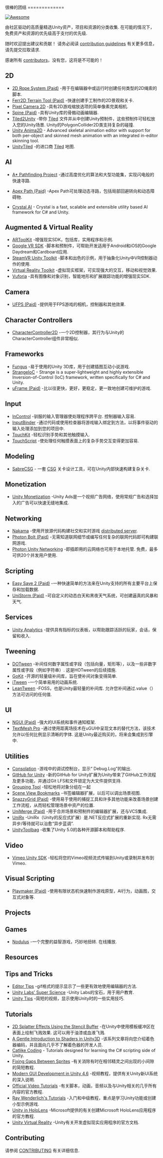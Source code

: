 <div class="github-widget" data-repo="RyanNielson/awesome-unity"></div>
<script async src="https://pagead2.googlesyndication.com/pagead/js/adsbygoogle.js"></script><ins class="adsbygoogle" style="display:block" data-ad-client="ca-pub-6890694312814945" data-ad-slot="5473692530" data-ad-format="auto"  data-full-width-responsive="true"></ins><script>(adsbygoogle = window.adsbygoogle || []).push({});</script>
很棒的团结
=============

[![Awesome](https://cdn.rawgit.com/sindresorhus/awesome/d7305f38d29fed78fa85652e3a63e154dd8e8829/media/badge.svg)](https://github.com/sindresorhus/awesome)

由社区驱动的高质量精选Unity资产，项目和资源的分类收集. 在可能的情况下，免费资产和资源的优先级高于支付的优先级.

随时欢迎提出建议和贡献！ 请务必阅读 [contribution guidelines](https://github.com/RyanNielson/awesome-unity/blob/master/CONTRIBUTING.md) 有关更多信息，请先提交拉取请求.

感谢所有 [contributors](https://github.com/ryannielson/awesome-unity/graphs/contributors)，没有您，这将是不可能的！


## 2D

* [2D Rope System (Paid)](https://assetstore.unity.com/packages/tools/sprite-management/2d-rope-system-17722) -用于在编辑器中或运行时创建任何类型的2D绳索的脚本.
* [Ferr2D Terrain Tool (Paid)](https://assetstore.unity.com/packages/tools/level-design/ferr2d-terrain-tool-11653) -快速创建手工制作的2D景观和关卡.
* [Pixel Camera 2D](https://github.com/RyanNielson/PixelCamera2D) -具有2D游戏缩放选项的简单像素完美相机.
* [Spine (Paid)](http://esotericsoftware.com) -具有Unity库的骨骼动画编辑器.
* [Tiled2Unity](http://www.seanba.com/tiled2unity) -带你 [Tiled](http://www.mapeditor.org) 文件并从中创建Unity预制件，这些预制件可轻松放入您的Unity场景.  Unity的PolygonCollider2D类支持复杂的碰撞.
* [Unity Anima2D](https://assetstore.unity.com/packages/2d/characters/anima2d-no-longer-supported-replaced-by-2d-animation-79840) - Advanced skeletal animation editor with support for both per-object and skinned mesh animation with an integrated in-editor skinning tool.
* [UnityTiled](https://github.com/nickgravelyn/UnityTiled) -的进口商 [Tiled](http://www.mapeditor.org) 地图.

## AI

* [A* Pathfinding Project](http://arongranberg.com/astar/) -通过高度优化的算法和大型功能集，实现闪电般的快速寻路.
* [Apex Path (Paid)](https://assetstore.unity.com/packages/tools/ai/apex-path-17943) -Apex Path可处理动态寻路，包括局部回避转向和动态障碍物.

* [Crystal AI](https://github.com/igiagkiozis/CrystalAI) - Crystal is a fast, scalable and extensible utility based AI framework for C# and Unity.

## Augmented & Virtual Reality
* [ARToolKit](http://artoolkit.org/documentation/doku.php?id=6_Unity:unity_about) -增强现实SDK，包括库，实用程序和示例.
* [Google VR SDK](https://developers.google.com/vr/unity) -脚本和预制件，可帮助开发适用于Android和iOS的Google Daydream和Cardboard应用.
* [SteamVR Unity Toolkit](https://assetstore.unity.com/packages/tools/integration/vrtk-virtual-reality-toolkit-vr-toolkit-64131) -脚本和出色的示例，用于抽象化Unity中VR控制器动作的使用.
* [Virtual Reality Toolkit](http://github.com/thestonefox/vrtk) -虚拟现实框架，可实现强大的交互，移动和视觉效果.
* [Vuforia](https://vuforia.com/) -具有图像和对象识别，智能地形和扩展跟踪功能的增强现实SDK.

## Camera

* [UFPS (Paid)](https://assetstore.unity.com/packages/templates/systems/ufps-ultimate-fps-2943) -提供用于FPS游戏的相机，控制器和其他效果.

## Character Controllers

* [CharacterController2D](https://github.com/prime31/CharacterController2D) -一个2D控制器，其行为与Unity的CharacterController组件非常相似.

## Frameworks

* [Fungus](https://github.com/snozbot/fungus) -易于使用的Unity 3D库，用于创建插图互动小说游戏.
* [StrangeIoC](http://strangeioc.github.io/strangeioc/) - Strange is a super-lightweight and highly extensible Inversion-of-Control (IoC) framework, written specifically for C# and Unity.
* [uFrame (Paid)](https://assetstore.unity.com/packages/tools/visual-scripting/uframe-game-framework-14381) -比以往更快，更好，更稳定，更一致地创建可维护的游戏.

## Input

* [InControl](https://github.com/pbhogan/InControl)  -驯​​服的输入管理器使处理程序跨平台. 控制器输入容易.
* [InputBinder](https://github.com/RyanNielson/InputBinder) -通过代码或使用检查器将游戏输入绑定到方法，以将事件驱动的输入处理添加到您的项目中.
* [TouchKit](https://github.com/prime31/TouchKit) -轻松识别手势和其他触摸输入.
* [TouchScript](https://github.com/TouchScript/TouchScript) -使处理任何触摸表面上的复杂手势交互变得更加容易.

## Modeling
* [SabreCSG](http://sabrecsg.com/) - 一套 [CSG](https://en.wikipedia.org/wiki/Constructive_solid_geometry) 关卡设计工具，可在Unity内部快速构建复杂关卡. 

## Monetization
* [Unity Monetization](https://assetstore.unity.com/packages/add-ons/services/unity-monetization-66123) -Unity Ads是一个视频广告网络，使用常规广告和选择加入的广告可以快速无缝地集成.

## Networking

* [Nakama](https://assetstore.unity.com/packages/tools/network/nakama-81338) -使用开放源代码构建社交和实时游戏 [distributed server](https://github.com/heroiclabs/nakama).
* [Photon Bolt (Paid)](https://assetstore.unity.com/packages/tools/network/photon-bolt-free-127156) -无需知道联网细节或编写任何复杂的联网代码即可构建联网游戏.
* [Photon Unity Networking](https://assetstore.unity.com/packages/tools/network/photon-unity-networking-classic-free-1786)  -即插即用的云网络也可用于本地托管. 免费，最多可供20个并发用户使用.

## Scripting
* [Easy Save 2 (Paid)](https://assetstore.unity.com/packages/tools/input-management/easy-save-the-complete-save-load-asset-768) -一种快速简单的方法来在Unity支持的所有主要平台上保存和加载数据.
* [UniStorm (Paid)](https://assetstore.unity.com/packages/tools/particles-effects/unistorm-volumetric-clouds-sky-modular-weather-and-cloud-shadows-2714) -可自定义的动态白天和黑夜天气系统，可创建逼真的风暴和天气.

## Services
* [Unity Analytics](https://docs.unity3d.com/Manual/UnityAnalyticsSetup.html) -提供具有指标的仪表板，以帮助跟踪活跃的玩家，会话，保留和收入.

## Tweening

* [DOTween](https://assetstore.unity.com/packages/tools/animation/dotween-hotween-v2-27676)  -补间任何数字属性或字段（包括向量，矩形等），以及一些非数字属性或字段（例如字符串）. 这是HOTween的后续措施.
* [GoKit](https://github.com/prime31/GoKit) -开源的轻量级补间库，旨在使补间对象变得简单.
* [iTween](https://assetstore.unity.com/packages/tools/animation/itween-84) -一个简单易用的动画系统.
* [LeanTween](https://assetstore.unity.com/packages/tools/animation/leantween-3595)  -FOSS，也是Unity最轻量的补间库. 允许您补间通过.value（）方法可访问的任何值.

## UI

* [NGUI (Paid)](https://assetstore.unity.com/packages/tools/gui/ngui-next-gen-ui-2413) -强大的UI系统和事件通知框架.
* [TextMesh Pro](https://docs.unity3d.com/Packages/com.unity.textmeshpro@1.3/manual/index.html)  -通过使用距离场技术在uGUI中呈现文本的替代方法，该技术允许以任何比例显示清晰的字体. 这是Unity最近购买的，将来会集成到引擎中.

## Utilities

* [Consolation](https://github.com/mminer/consolation) -游戏中的调试控制台，显示“ Debug.Log”的输出.
* [GitHub for Unity](https://unity.github.com/) -新的GitHub for Unity扩展为Unity带来了GitHub工作流程及更多功能，并通过Git LFS和文件锁定为大文件提供支持.
* [Grouping Tool](https://assetstore.unity.com/packages/tools/utilities/grouping-tool-147552) -轻松地将对象分组在一起
* [Scene View Bookmarks](https://github.com/mminer/scene-view-bookmarks) -书签编辑器扩展，以后可以调出场景视图.
* [SnazzyGrid (Paid)](https://assetstore.unity.com/packages/tools/level-design/snazzygrid2-19245) -使用易于使用的捕捉工具和许多其他功能来改善场景创建工作流程，从而轻松管理场景中资产的位置.
* [UniMerge (Paid)](https://assetstore.unity.com/packages/tools/version-control/unimerge-9733) -用于合并场景和预制件的编辑器扩展，还与VCS集成.
* [UniRx](https://github.com/neuecc/UniRx)  -UniRx（Unity的反应式扩展）是.NET反应式扩展的重新实现.  Rx无需异步/等待就可以治愈“异步蓝调”.
* [UnityToolbag](https://github.com/nickgravelyn/unitytoolbag) -收集了Unity 5.0的各种开源脚本和帮助程序.

## Video

* [Vimeo Unity SDK](https://github.com/vimeo/vimeo-unity-sdk) -轻松将您的Vimeo视频流式传输到Unity或录制并发布到Vimeo.

## Visual Scripting

* [Playmaker (Paid)](https://assetstore.unity.com/packages/tools/visual-scripting/playmaker-368) -使用有限状态机快速制作游戏原型，AI行为，动画图，交互式对象等.

## Projects

## Games

* [Nodulus](https://github.com/Hyperparticle/nodulus)  -一个完整的益智游戏，巧妙地扭转. 在线播放.

## Resources

## Tips and Tricks

* [Editor Tips](http://imgur.com/a/2w7zd) -gif格式的提示显示了一些更有效地使用编辑器的方法.
* [Unity Labs' Super Science](https://github.com/Unity-Technologies/SuperScience) -Unity Labs的宝石，用于用户教育.
* [Unity Tips](https://unity3d.com/learn/tutorials/topics/tips) -简短的视频，显示使用Unity时的一些实用技巧.

## Tutorials

* [2D Splatter Effects Using the Stencil Buffer](http://nielson.dev/2015/12/splatter-effects-in-unity-using-the-stencil-buffer)  -在Unity中使用模板缓冲区在表面上绘制飞溅效果. 这可以用于油漆或血液飞溅.
* [A Gentle Introduction to Shaders in Unity3D](http://www.alanzucconi.com/2015/06/10/a-gentle-introduction-to-shaders-in-unity3d) -该系列文章将向您介绍着色器编码，并且面向几乎不了解着色器的开发人员.
* [Catlike Coding](http://catlikecoding.com/unity/tutorials/) - Tutorials designed for learning the C# scripting side of Unity.
* [Fixing Gaps Between Sprites](http://nielson.dev/2015/10/fixing-gaps-between-sprites-better-2d-in-unity-part-2) -有关消除有时在相邻精灵之间出现的小间隙的简短教程.
* [Modern GUI Development in Unity 4.6](https://www.youtube.com/playlist?list=PLt_Y3Hw1v3QTEbh8fQV1DUOUIh9nF0k6c) -视频教程，提供有关Unity新UI系统的深入说明. 
* [Official Video Tutorials](http://unity3d.com/learn/tutorials/modules) -有关脚本，动画，音频以及与Unity相关的几乎所有内容的官方教程.
* [Ray Wenderlich's Tutorials](http://www.raywenderlich.com/category/unity) -入门和中级教程，重点是学习Unity功能或创建小型示例游戏.
* [Unity in HoloLens](https://developer.microsoft.com/en-us/windows/holographic/unity_development_overview) -Microsoft提供的有关创建Microsoft HoloLens应用程序的官方教程.
* [Unity Virtual Reality](http://docs.unity3d.com/Manual/VROverview.html) -Unity有关开发虚拟现实应用程序的官方文档.

## Contributing
请参阅 [CONTRIBUTING](https://github.com/RyanNielson/awesome-unity/blob/master/CONTRIBUTING.md) 有关详细信息.

